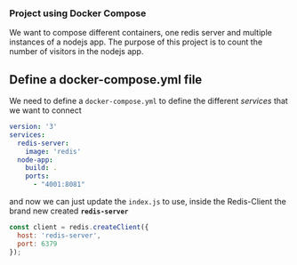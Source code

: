 ### Project using Docker Compose

We want to compose different containers, one redis server and multiple instances of a nodejs app. The purpose of this project is to count the number of visitors in the nodejs app.

## Define a docker-compose.yml file
We need to define a `docker-compose.yml` to define the different <i>services</i> that we want to connect
```yaml
version: '3'
services:
  redis-server:
    image: 'redis'
  node-app:
    build: .
    ports:
      - "4001:8081"
```

and now we can just update the `index.js` to use, inside the Redis-Client the brand new created <b>`redis-server`</b>

```javascript
const client = redis.createClient({
  host: 'redis-server',
  port: 6379
});
```